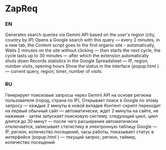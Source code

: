 # ZapReq

### EN
Generates search queries via Gemini API based on the user's region (city, country by IP) Opens a Google search with this query — every 2 minutes, in a new tab, the Content script goes to the first organic site - automatically, Waits 2 minutes on the site without clicking — then starts the next cycle, the cycle lasts up to 30 minutes — after which the extension automatically shuts down Records statistics in the Google Spreadsheet — IP, region, number visits, opening hours Show the status in the interface (popup.html ) — current query, region, timer, number of visits

### RU
Генерирует поисковые запросы через Gemini API на основе региона пользователя (город, страна по IP), Открывает поиск в Google по этому запросу — каждые 2 минуты в новой вкладке Контент-скрипт переходит на первый обычный сайт — автоматически, ждет 2 минуты на сайте, не нажимая - затем запускает поисковую систему. следующий цикл, цикл длится до 30 минут — после чего расширение автоматически отключается, записывает статистику в электронную таблицу Google — IP, регион, количество посещений, часы работы, показывает статус в интерфейсе (popup.html ) — текущий запрос, регион, таймер, количество посещений
